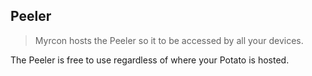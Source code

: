 ## Peeler

> Myrcon hosts the Peeler so it to be accessed by all your devices.

The Peeler is free to use regardless of where your Potato is hosted.
